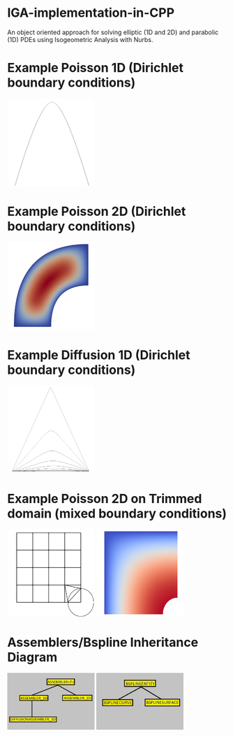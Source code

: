 # IGA-implementation-in-CPP
An object oriented approach for solving elliptic (1D and 2D) and parabolic (1D) PDEs using Isogeometric Analysis with Nurbs.

# Example Poisson 1D (Dirichlet boundary conditions)

<img src="pics/sol_1D.png" height="200" width="200" >


# Example Poisson 2D (Dirichlet boundary conditions)

<img src="pics/sol_2D.png" height="200" width="200" >


# Example Diffusion 1D (Dirichlet boundary conditions)

<img src="pics/sol_diff_1D.png" height="200" width="200" >


# Example Poisson 2D on Trimmed domain (mixed boundary conditions)

<img src="pics/parameter_space_trimmed.png" height="200" width="200" >  <img src="pics/sol_2D_trimmed.png" height="200" width="200" >



# Assemblers/Bspline Inheritance Diagram

<img src="pics/assemblers_hierarchy.png" height="130" width="200" >  <img src="pics/bsplines_hierarchy.png" height="130" width="200" >